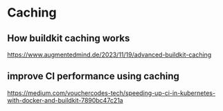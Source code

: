 # Caching

## How buildkit caching works
https://www.augmentedmind.de/2023/11/19/advanced-buildkit-caching

## improve CI performance using caching
https://medium.com/vouchercodes-tech/speeding-up-ci-in-kubernetes-with-docker-and-buildkit-7890bc47c21a
